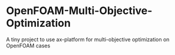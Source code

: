 # OpenFOAM-Multi-Objective-Optimization
A tiny project to use ax-platform for multi-objective optimization on OpenFOAM cases

